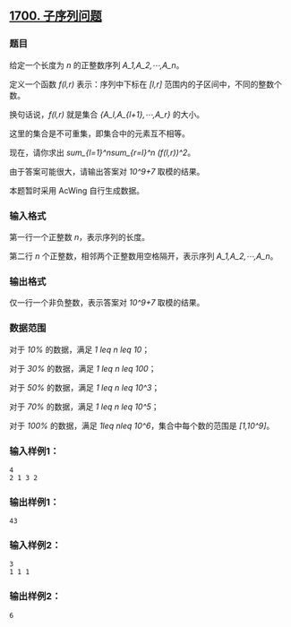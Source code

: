 ## [1700. 子序列问题](https://www.acwing.com/problem/content/1702/)

### 题目

给定一个长度为 *n* 的正整数序列 *A_1,A_2,⋯,A_n*。

定义一个函数 *f(l,r)* 表示：序列中下标在 *[l,r]* 范围内的子区间中，不同的整数个数。

换句话说，*f(l,r)* 就是集合 *{A_l,A_{l+1},⋯,A_r}* 的大小。

这里的集合是不可重集，即集合中的元素互不相等。

现在，请你求出 *sum_{l=1}^nsum_{r=l}^n (f(l,r))^2*。

由于答案可能很大，请输出答案对 *10^9+7* 取模的结果。

本题暂时采用 AcWing 自行生成数据。

### 输入格式

第一行一个正整数 *n*，表示序列的长度。

第二行 *n* 个正整数，相邻两个正整数用空格隔开，表示序列 *A_1,A_2,⋯,A_n*。

### 输出格式

仅一行一个非负整数，表示答案对 *10^9+7* 取模的结果。

### 数据范围

对于 *10%* 的数据，满足 *1 leq n leq 10*；

对于 *30%* 的数据，满足 *1 leq n leq 100*；

对于 *50%* 的数据，满足 *1 leq n leq 10^3*；

对于 *70%* 的数据，满足 *1 leq n leq 10^5*；

对于 *100%* 的数据，满足 *1leq nleq 10^6*，集合中每个数的范围是 *[1,10^9]*。

### 输入样例1：

```
4
2 1 3 2
```

### 输出样例1：

```
43
```

### 输入样例2：

```
3
1 1 1
```

### 输出样例2：

```
6
```
